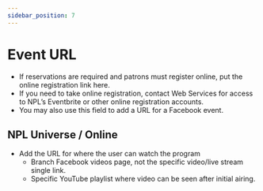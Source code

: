 ```yaml
---
sidebar_position: 7
---
```

#  Event URL
-	If reservations are required and patrons must register online, put the online registration link here.
-	If you need to take online registration, contact Web Services for access to NPL’s Eventbrite or other online registration accounts.
-	You may also use this field to add a URL for a Facebook event.

## NPL Universe / Online
- Add the URL for where the user can watch the program
    - Branch Facebook videos page, not the specific video/live stream single link.
    - Specific YouTube playlist where video can be seen after initial airing.
